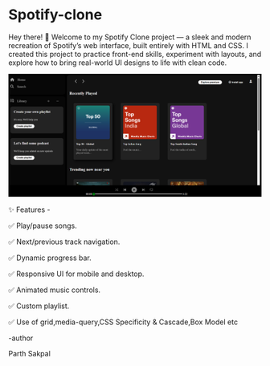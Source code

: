 # Spotify-clone
Hey there! 👋  Welcome to my Spotify Clone project — a sleek and modern recreation of Spotify’s web interface, built entirely with HTML and CSS.  I created this project to practice front-end skills, experiment with layouts, and explore how to bring real-world UI designs to life with clean code.

![My Project](Photos/project.png)

✨ Features -

✅ Play/pause songs.

✅ Next/previous track navigation.

✅ Dynamic progress bar.

✅ Responsive UI for mobile and desktop.

✅ Animated music controls.

✅ Custom playlist.

✅ Use of grid,media-query,CSS Specificity & Cascade,Box Model etc


-author

Parth Sakpal




